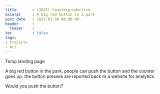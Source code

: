 ```yaml
---
title       : (2025) Counterproductive
excerpt     : A big red button in a park
post_date   : 2025-03-30 00:00:00
header      :
  teaser    : 
toc         : false
tags:
- Projects
- Art
---
```


Temp landing page

A big red button in the park, people can push the button and the counter goes up. the button presses are reported back to a website for analytics.

Would you push the button?

